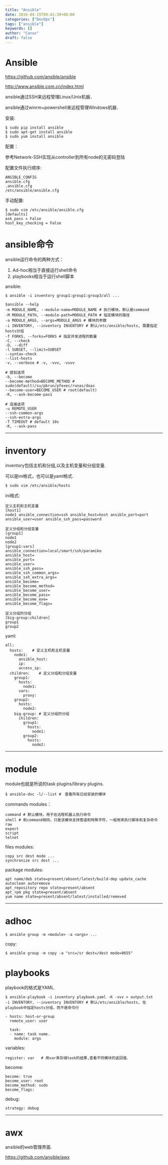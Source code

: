 ```yaml
---
title: "Ansible"
date: 2016-04-15T09:41:39+08:00
categories: ["DevOps"]
tags: ["ansible"]
keywords: []
author: "Canux"
draft: false
---
```


# Ansible

<https://github.com/ansible/ansible>

<http://www.ansible.com.cn/index.html>

ansible通过SSH来远程管理Linux/Unix机器．

ansible通过winrm+powershell来远程管理Windows机器．

安装:

    $ sudo pip install ansible
    $ sudo apt-get install ansible
    $ sudo yum install ansible

配置：

参考Network-SSH实现从controller到所有node的无密码登陆

配置文件执行顺序:

    ANSIBLE_CONFIG
    ansible.cfg
    .ansible.cfg
    /etc/ansible/ansible.cfg

手动配置:

    $ sudo vim /etc/ansible/ansible.cfg
    [defaults]
    ask_pass = False
    host_key_checking = False

# ansible命令

ansible运行命令的两种方式：
1. Ad-hoc相当于直接运行shell命令
2. playbooks相当于运行shell脚本

ansible:

    $ ansible -i inventory group1:group1:group3/all ...

    $ansible --help
    -m MODULE_NAME, --module-name=MODULE_NAME # 执行模块，默认是command
    -M MODULE_PATH, --module-path=MODULE_PATH # 指定模块的路径
    -a MODULE_ARGS, --args=MODULE_ARGS # 模块的参数
    -i INVENTORY, --inventory INVENTORY # 默认/etc/ansible/hosts, 需要指定hosts分组
    -f FORKS, --forks=FORKS # 指定并发进程的数量
    -C, --check
    -D, --diff
    -l SUBSET, --limit=SUBSET
    --syntax-check
    --list-hosts
    -v, --verbose # -v, -vvv, -vvvv

    # 提权选项
    -b, --become
    --become-method=BECOME_METHOD # sudo(default)/su/pbrun/pfexec/runas/doas
    --become-user=BECOME_USER # root(default)
    -K, --ask-become-pass

    # 连接选项
    -u REMOTE_USER
    --ssh-common-args
    --ssh-extra-args
    -T TIMEOUT # default 10s
    -K, --ask-pass

***

# inventory

inventory包括主机和分组,以及主机变量和分组变量.

可以是ini格式，也可以是yaml格式.

    $ sudo vim /etc/ansible/hosts

ini格式:


    定义主机和主机变量
    [host1]
    node1 ansible_connection=ssh ansible_host=host ansible_port=port ansible_user=user ansible_ssh_pass=password

    定义分组和分组变量
    [group1]
    node1
    node2
    [group1:vars]
    ansible_connection=local/smart/ssh/paramiko
    ansible_host=
    ansible_port=
    ansible_user=
    ansible_ssh_pass=
    ansible_ssh_common_args=
    ansible_ssh_extra_args=
    ansible_become=
    ansible_become_method=
    ansible_become_user=
    ansible_become_pass=
    ansible_become_exe=
    ansible_become_flags=

    定义分组的分组
    [big-group:children]
    group1
    group2

yaml:

    all:
      hosts:    # 定义主机和主机变量
        node1:
          ansible_host:
          ip:
          access_ip:
      children:    # 定义分组和分组变量
        group1:
          hosts:
            node1:
          vars:
            proxy:
        group2:
          hosts:
            node2:
        big-group: # 定义分组的分组
          children:
            group1:
              hosts:
                node1:
            group2:
              hosts:
                node2:

***

# module

module也就是所说的task plugins/library plugins.

    $ ansible-doc -l/--list #　查看所有已经安装的模块

commands modules：

    command # 默认模块，用于在远程机器上执行命令
    shell # 和command相同，只是该模块支持管道和特殊字符，一般用来执行脚本和复杂命令
    raw
    expect
    script
    telnet

files modules:

    copy src dest mode ...
    synchronize src dest ...

package modules:

    apt name/deb state=present/absent/latest/build-dep update_cache autoclean autoremove
    apt_repository repo state=present/absent
    apt_rpm pkg state=present/absent
    yum name state=present/absent/latest/installed/removed

***

# adhoc

    $ ansible group -m <module> -a <args> ...

copy:

    $ ansible group -m copy -a "src=/sr dest=/dest mode=0655"

# playbooks

playbook的格式是YAML.

    $ ansible-playbook -i inventory playbook.yaml -K -vvv > output.txt
    -i INVENTORY, --inventory INVENTORY # 默认/etc/ansible/hosts, 在playbook中指定hosts分组，而不是命令行

    - hosts: host-or-group
      remote_user: user

      task:
      - name: task name.
        module: args

variables:

    register: var   # 用var来存储task的结果,查看不同模块的返回值．

become:

    become: true
    become_user: root
    become_method: sudo
    become_flags:

debug:

    strategy: debug

***

# awx

ansible的web管理界面.

<https://github.com/ansible/awx>


